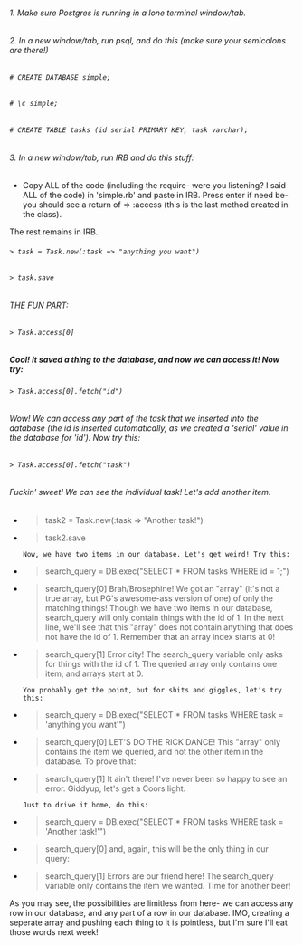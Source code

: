 ###### 1. Make sure Postgres is running in a lone terminal window/tab.

###### 2. In a new window/tab, run psql, and do this (make sure your semicolons are there!)
  ###### `# CREATE DATABASE simple;`
  ###### `# \c simple;`
  ###### `# CREATE TABLE tasks (id serial PRIMARY KEY, task varchar);`

###### 3. In a new window/tab, run IRB and do this stuff:
  - Copy ALL of the code (including the require- were you listening? I said ALL of the code) in 'simple.rb' and paste in IRB. Press enter if need be- you should see a return of => :access (this is the last method created in the class).

  The rest remains in IRB.

  ###### `> task = Task.new(:task => "anything you want")`
  ###### `> task.save`

  ###### THE FUN PART:

  ###### `> Task.access[0]`


  ##### Cool! It saved a thing to the database, and now we can access it! Now try:


  ###### `> Task.access[0].fetch("id")`

  ###### Wow! We can access any part of the task that we inserted into the database (the id is inserted automatically, as we created a 'serial' value in the database for 'id'). Now try this:

  ###### `> Task.access[0].fetch("task")`

  ###### Fuckin' sweet! We can see the individual task! Let's add another item:

  - > task2 = Task.new(:task => "Another task!")
  - > task2.save

        Now, we have two items in our database. Let's get weird! Try this:

  - > search_query = DB.exec("SELECT * FROM tasks WHERE id = 1;")
  - > search_query[0]
        Brah/Brosephine! We got an "array" (it's not a true array, but PG's awesome-ass version of one) of only the matching things! Though we have two items in our database, search_query will only contain things with the id of 1. In the next line, we'll see that this "array" does not contain anything that does not have the id of 1. Remember that an array index starts at 0!

  - > search_query[1]
        Error city! The search_query variable only asks for things with the id of 1. The queried array only contains one item, and arrays start at 0.

        You probably get the point, but for shits and giggles, let's try this:

  - > search_query = DB.exec("SELECT * FROM tasks WHERE task = 'anything you want'")
  - > search_query[0]
        LET'S DO THE RICK DANCE! This "array" only contains the item we queried, and not the other item in the database. To prove that:
  - > search_query[1]
        It ain't there! I've never been so happy to see an error.  Giddyup, let's get a Coors light.

        Just to drive it home, do this:

  - > search_query = DB.exec("SELECT * FROM tasks WHERE task = 'Another task!'")
  - > search_query[0]
        and, again, this will be the only thing in our query:
  - > search_query[1]
        Errors are our friend here! The search_query variable only contains the item we wanted. Time for another beer!

As you may see, the possibilities are limitless from here- we can access any row in our database, and any part of a row in our database. IMO, creating a seperate array and pushing each thing to it is pointless, but I'm sure I'll eat those words next week!
